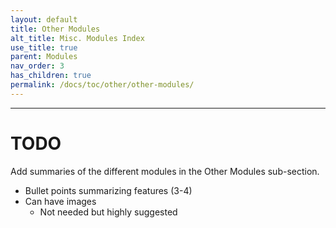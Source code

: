```yaml
---
layout: default
title: Other Modules
alt_title: Misc. Modules Index
use_title: true
parent: Modules
nav_order: 3
has_children: true
permalink: /docs/toc/other/other-modules/
---
```


---

# TODO
Add summaries of the different modules in the Other Modules sub-section.

* Bullet points summarizing features (3-4)
* Can have images
  * Not needed but highly suggested 
